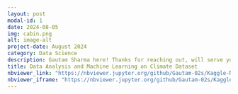 ```yaml
---
layout: post
modal-id: 1
date: 2024-08-05
img: cabin.png
alt: image-alt
project-date: August 2024
category: Data Science
description: Gautam Sharma here! Thanks for reaching out, will serve you very soon. Thanks :)
title: Data Analysis and Machine Learning on Climate Dataset
nbviewer_link: "https://nbviewer.jupyter.org/github/Gautam-02s/Kaggle-Notebooks/blob/main/climate-change.ipynb"
nbviewer_iframe: "https://nbviewer.jupyter.org/github/Gautam-02s/Kaggle-Notebooks/blob/main/climate-change.ipynb"
---
```

